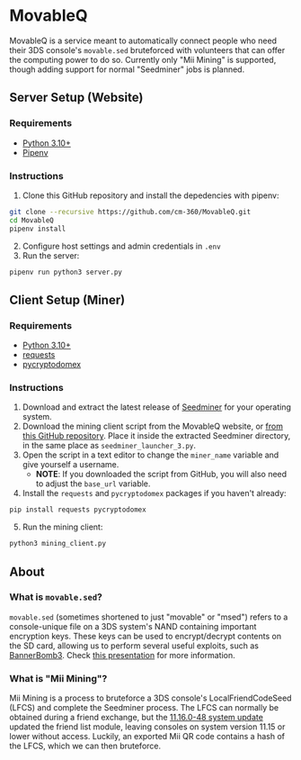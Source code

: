 # MovableQ

MovableQ is a service meant to automatically connect people who need their 3DS console's `movable.sed` bruteforced with volunteers that can offer the computing power to do so. Currently only "Mii Mining" is supported, though adding support for normal "Seedminer" jobs is planned.


## Server Setup (Website)

### Requirements

- [Python 3.10+](https://www.python.org/)
- [Pipenv](https://pypi.org/project/pipenv/)

### Instructions

1. Clone this GitHub repository and install the depedencies with pipenv:
```bash
git clone --recursive https://github.com/cm-360/MovableQ.git
cd MovableQ
pipenv install
```
2. Configure host settings and admin credentials in `.env`
3. Run the server:
```bash
pipenv run python3 server.py
```


## Client Setup (Miner)

### Requirements

- [Python 3.10+](https://www.python.org/)
- [requests](https://pypi.org/project/requests/)
- [pycryptodomex](https://pypi.org/project/pycryptodomex/)

### Instructions

1. Download and extract the latest release of [Seedminer](https://github.com/zoogie/seedminer/releases) for your operating system.
2. Download the mining client script from the MovableQ website, or [from this GitHub repository](./templates/mining_client.py). Place it inside the extracted Seedminer directory, in the same place as `seedminer_launcher_3.py`.
3. Open the script in a text editor to change the `miner_name` variable and give yourself a username.
   - **NOTE**: If you downloaded the script from GitHub, you will also need to adjust the `base_url` variable.
4. Install the `requests` and `pycryptodomex` packages if you haven't already:
```bash
pip install requests pycryptodomex
```
5. Run the mining client:
```bash
python3 mining_client.py
```


## About

### What is `movable.sed`?
`movable.sed` (sometimes shortened to just "movable" or "msed") refers to a console-unique file on a 3DS system's NAND containing important encryption keys. These keys can be used to encrypt/decrypt contents on the SD card, allowing us to perform several useful exploits, such as [BannerBomb3](https://github.com/zoogie/Bannerbomb3). Check [this presentation](https://zoogie.github.io/web/34%E2%85%95c3/) for more information.

### What is "Mii Mining"?
Mii Mining is a process to bruteforce a 3DS console's LocalFriendCodeSeed (LFCS) and complete the Seedminer process. The LFCS can normally be obtained during a friend exchange, but the [11.16.0-48 system update](https://yls8.mtheall.com/ninupdates/titlelist.php?date=2022-08-30_00-00-33&sys=ctr) updated the friend list module, leaving consoles on system version 11.15 or lower without access. Luckily, an exported Mii QR code contains a hash of the LFCS, which we can then bruteforce.
